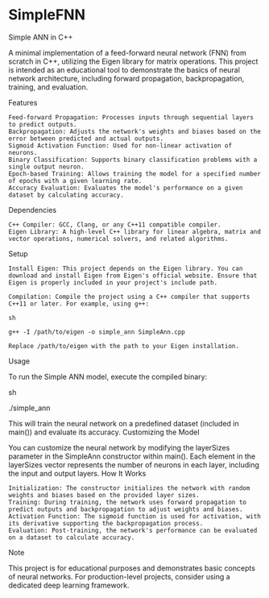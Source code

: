 # SimpleFNN

Simple ANN in C++

A minimal implementation of a feed-forward neural network (FNN) from scratch in C++, utilizing the Eigen library for matrix operations. This project is intended as an educational tool to demonstrate the basics of neural network architecture, including forward propagation, backpropagation, training, and evaluation.

Features

    Feed-forward Propagation: Processes inputs through sequential layers to predict outputs.
    Backpropagation: Adjusts the network's weights and biases based on the error between predicted and actual outputs.
    Sigmoid Activation Function: Used for non-linear activation of neurons.
    Binary Classification: Supports binary classification problems with a single output neuron.
    Epoch-based Training: Allows training the model for a specified number of epochs with a given learning rate.
    Accuracy Evaluation: Evaluates the model's performance on a given dataset by calculating accuracy.

Dependencies

    C++ Compiler: GCC, Clang, or any C++11 compatible compiler.
    Eigen Library: A high-level C++ library for linear algebra, matrix and vector operations, numerical solvers, and related algorithms.

Setup

    Install Eigen: This project depends on the Eigen library. You can download and install Eigen from Eigen's official website. Ensure that Eigen is properly included in your project's include path.

    Compilation: Compile the project using a C++ compiler that supports C++11 or later. For example, using g++:

    sh

    g++ -I /path/to/eigen -o simple_ann SimpleAnn.cpp

    Replace /path/to/eigen with the path to your Eigen installation.

Usage

To run the Simple ANN model, execute the compiled binary:

sh

./simple_ann

This will train the neural network on a predefined dataset (included in main()) and evaluate its accuracy.
Customizing the Model

You can customize the neural network by modifying the layerSizes parameter in the SimpleAnn constructor within main(). Each element in the layerSizes vector represents the number of neurons in each layer, including the input and output layers.
How It Works

    Initialization: The constructor initializes the network with random weights and biases based on the provided layer sizes.
    Training: During training, the network uses forward propagation to predict outputs and backpropagation to adjust weights and biases.
    Activation Function: The sigmoid function is used for activation, with its derivative supporting the backpropagation process.
    Evaluation: Post-training, the network's performance can be evaluated on a dataset to calculate accuracy.

Note

This project is for educational purposes and demonstrates basic concepts of neural networks. For production-level projects, consider using a dedicated deep learning framework.
